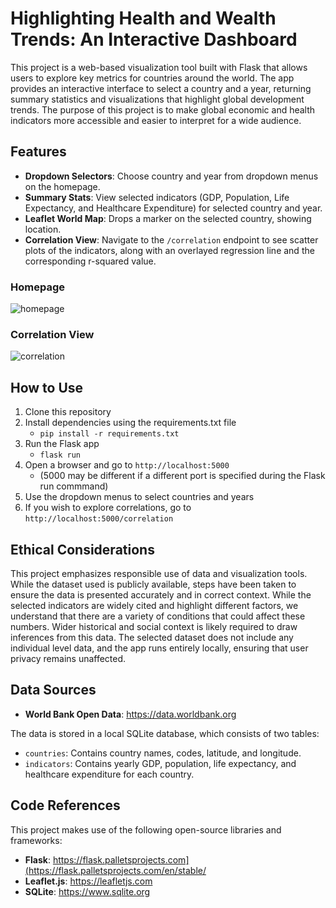 # Highlighting Health and Wealth Trends: An Interactive Dashboard

This project is a web-based visualization tool built with Flask that allows users to explore key metrics for countries around the world. The app provides an interactive interface to select a country and a year, returning summary statistics and visualizations that highlight global development trends. The purpose of this project is to make global economic and health indicators more accessible and easier to interpret for a wide audience.

## Features
- **Dropdown Selectors**: Choose country and year from dropdown menus on the homepage.
- **Summary Stats**: View selected indicators (GDP, Population, Life Expectancy, and Healthcare Expenditure) for selected country and year.
- **Leaflet World Map**: Drops a marker on the selected country, showing location.
- **Correlation View**: Navigate to the `/correlation` endpoint to see scatter plots of the indicators, along with an overlayed regression line and the corresponding r-squared value.

### Homepage
![homepage](https://github.com/user-attachments/assets/f07b9d61-8bb6-4734-8cdd-c70a4e5eea69)

### Correlation View
![correlation](https://github.com/user-attachments/assets/68b51c94-e9a4-410d-82e0-3a1d9aa274a6)


## How to Use
1. Clone this repository
2. Install dependencies using the requirements.txt file
   - `pip install -r requirements.txt`
3. Run the Flask app
   - `flask run`
4. Open a browser and go to `http://localhost:5000`
   - (5000 may be different if a different port is specified during the Flask run commmand)
5. Use the dropdown menus to select countries and years
6. If you wish to explore correlations, go to `http://localhost:5000/correlation`

## Ethical Considerations
This project emphasizes responsible use of data and visualization tools. While the dataset used is publicly available, steps have been taken to ensure the data is presented accurately and in correct context. While the selected indicators are widely cited and highlight
different factors, we understand that there are a variety of conditions that could affect these numbers. Wider historical and social context is likely required to draw inferences from this data. The selected dataset does not include any individual level data, and the app
runs entirely locally, ensuring that user privacy remains unaffected.

## Data Sources
- **World Bank Open Data**: https://data.worldbank.org

The data is stored in a local SQLite database, which consists of two tables:
- `countries`: Contains country names, codes, latitude, and longitude.
- `indicators`: Contains yearly GDP, population, life expectancy, and healthcare expenditure for each country.

## Code References
This project makes use of the following open-source libraries and frameworks:
- **Flask**: https://flask.palletsprojects.com](https://flask.palletsprojects.com/en/stable/
- **Leaflet.js**: https://leafletjs.com
- **SQLite**: https://www.sqlite.org


